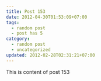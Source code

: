 ```yaml
---
title: Post 153
date: 2012-04-30T01:53:09+07:00
tags:
  - random post
  - post has 5
category:
  - random post
  - uncategorized
updated: 2012-02-28T02:31:21+07:00
---
```

This is content of post 153